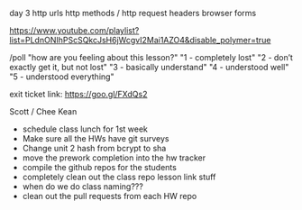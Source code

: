 day 3
http urls
http methods / http request headers
browser forms





https://www.youtube.com/playlist?list=PLdnONIhPScSQkcJsH6jWcgvI2Mai1AZO4&disable_polymer=true

/poll "how are you feeling about this lesson?" "1 - completely lost" "2 - don’t exactly get it, but not lost" "3 - basically understand" "4 - understood well" "5 - understood everything"

exit ticket link: https://goo.gl/FXdQs2

Scott / Chee Kean
- schedule class lunch for 1st week
- Make sure all the HWs have git surveys
- Change unit 2 hash from bcrypt to sha
- move the prework completion into the hw tracker
- compile the github repos for the students
- completely clean out the class repo lesson link stuff
- when do we do class naming???
- clean out the pull requests from each HW repo
